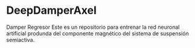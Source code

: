 # DeepDamperAxel
Damper Regresor
Este es un repositorio para entrenar la red neuronal artificial produnda del componente magnético del sistema de suspensión semiactiva.
